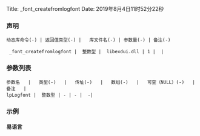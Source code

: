 Title: _font_createfromlogfont
Date: 2019年8月4日11时52分22秒


### 声明


```table
动态库命令(-) | 返回值类型(-) |   库文件名(-) | 参数量(-) | 备注(-)

 _font_createfromlogfont |  整数型 |  libexdui.dll | 1 |  | 
```


### 参数列表

```table
参数名   |   类型(-)   |   传址(-)   |   数组(-)   |   可空（NULL）(-)   |   备注   |
lpLogfont |  整数型 | - | - |  -| 
```




### 示例
#### 易语言
```c

```